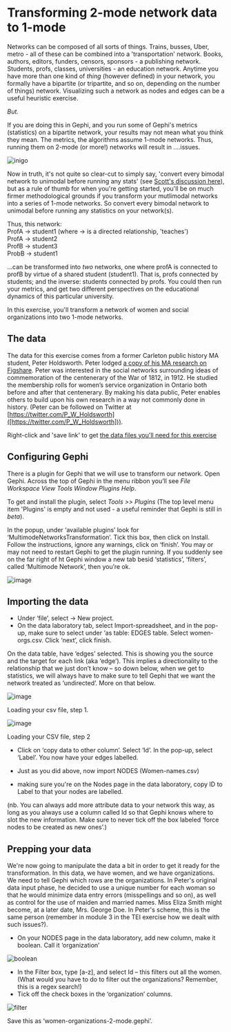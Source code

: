 # Transforming 2-mode network data to 1-mode

Networks can be composed of all sorts of things. Trains, busses, Uber, metro - all of these can be combined into a 'transportation' network. Books, authors, editors, funders, censors, sponsors - a publishing network. Students, profs, classes, universities - an education network. Anytime you have more than one kind of _thing_ (however defined) in your network, you formally have a bipartite (or tripartite, and so on, depending on the number of things) network. Visualizing such a network as nodes and edges can be a useful heuristic exercise. 

*But.*

If you are doing this in Gephi, and you run some of Gephi's metrics (statistics) on a bipartite network, your results may not mean what you think they mean. The metrics, the algorithms assume 1-mode networks. Thus, running them on 2-mode (or more!) networks will result in ....issues.

![inigo](http://i.imgur.com/OlcOnrp.jpg)

Now in truth, it's not quite so clear-cut to simply say, 'convert every bimodal network to unimodal before running any stats' (see [Scott's discussion here](http://www.scottbot.net/HIAL/?p=41158)), but as a rule of thumb for when you're getting started, you'll be on much firmer methodological grounds if you transform your mutlimodal networks into a series of 1-mode networks. So convert every bimodal network to unimodal before running any statistics on your network(s).

Thus, this network: <br>
ProfA -> student1   (where -> is a directed relationship, 'teaches')<br>
ProfA -> student2 <br>
ProfB -> student3 <br>
ProbB -> student1 <br>

...can be transformed into *two* networks, one where profA is connected to profB by virtue of a shared student (student1). That is, profs connected by students; and the inverse: students connected by profs. You could then run your metrics, and get two different perspectives on the educational dynamics of this particular university.

In this exercise, you'll transform a network of women and social organizations into two 1-mode networks.

## The data

The data for this exercise comes from a former Carleton public history MA student, Peter Holdsworth. Peter lodged [a copy of his MA research on Figshare](http://figshare.com/authors/Peter_Holdsworth/402385). Peter was interested in the social networks surrounding ideas of commemoration of the centenerary of the War of 1812, in 1912. He studied the membership rolls for women’s service organization in Ontario both before and after that centenerary. By making his data public, Peter enables others to build upon his own research in a way not commonly done in history. (Peter can be followed on Twitter at [https://twitter.com/P_W_Holdsworth]([https://twitter.com/P_W_Holdsworth])).

Right-click and 'save link' to get [the data files you'll need for this exercise](https://dl.dropboxusercontent.com/u/37716296/network-workshop.zip)

## Configuring Gephi

There is a plugin for Gephi that we will use to transform our network. Open Gephi. Across the top of Gephi in the menu ribbon you’ll see *File Workspace View Tools Window Plugins Help*. 

To get and install the plugin, select *Tools >> Plugins* (The top level menu item 'Plugins' is empty and not used - a useful reminder that Gephi is still in *beta*).

In the popup, under ‘available plugins’ look for ‘MultimodeNetworksTransformation’. Tick this box, then click on Install. Follow the instructions, ignore any warnings, click on ‘finish’. You may or may not need to restart Gephi to get the plugin running. If you suddenly see on the far right of ht Gephi window a new tab besid ‘statistics’, ‘filters’, called ‘Multimode Network’, then you’re ok.

![image](http://electricarchaeologist.files.wordpress.com/2013/10/slide1.jpg)

## Importing the data

+ Under ‘file’, select -> New project.
+ On the data  laboratory tab, select Import-spreadsheet, and in the pop-up, make sure to select under ‘as table: EDGES table. Select women-orgs.csv.  Click ‘next’, click finish.

On the data table, have ‘edges’ selected. This is showing you the source and the target for each link (aka ‘edge’). This implies a directionality to the relationship that we just don’t know – so down below, when we get to statistics, we will always have to make sure to tell Gephi that we want the network treated as ‘undirected’. More on that below.

![image](http://electricarchaeologist.files.wordpress.com/2013/10/slide2.jpg)

Loading your csv file, step 1.

![image](http://electricarchaeologist.files.wordpress.com/2013/10/slide3.jpg)

Loading your CSV file, step 2

+ Click on ‘copy data to other column’. Select ‘Id’. In the pop-up, select ‘Label’. You now have your edges labelled.

+ Just as you did above, now import NODES (Women-names.csv)
+ making sure you're on the Nodes page in the data laboratory, copy ID to Label to that your nodes are labelled.

(nb. You can always add more attribute data to your network this way, as long as you always use a column called Id so that Gephi knows where to slot the new information. Make sure to never tick off the box labeled ‘force nodes to be created as new ones’.)

## Prepping your data

We're now going to manipulate the data a bit in order to get it ready for the transformation. In this data, we have women, and we have organizations. We need to tell Gephi which rows are the organizations. In Peter's original data input phase, he decided to use a unique number for each woman so that he would minimize data entry errors (misspellings and so on), as well as control for the use of maiden and married names. Miss Eliza Smith might become, at a later date, Mrs. George Doe. In Peter's scheme, this is the same person (remember in module 3 in the TEI exercise how we dealt with such issues?).


+ On your NODES page in the data laboratory, add new column, make it boolean. Call it ‘organization’

![boolean](http://electricarchaeologist.files.wordpress.com/2013/10/slide4.jpg)

+ In the Filter box, type [a-z], and select Id – this filters out all the women. (What would you have to do to filter out the organizations? Remember, this is a regex search!)
+ Tick off the check boxes in the ‘organization’ columns.

![filter](http://electricarchaeologist.files.wordpress.com/2013/10/slide5.jpg)


Save this as ‘women-organizations-2-mode.gephi’.
